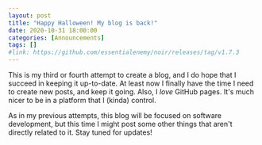 ```yaml
---
layout: post
title: "Happy Halloween! My blog is back!"
date: 2020-10-31 18:00:00
categories: [Announcements]
tags: []
#link: https://github.com/essentialenemy/noir/releases/tag/v1.7.3
---
```


This is my third or fourth attempt to create a blog, and I do hope that I succeed in keeping it up-to-date. At least now I finally have the time I need to create new posts, and keep it going. Also, I *love* GitHub pages. It's much nicer to be in a platform that I (kinda) control. 

As in my previous attempts, this blog will be focused on software development, but this time I might post some other things that aren't directly related to it. Stay tuned for updates!
